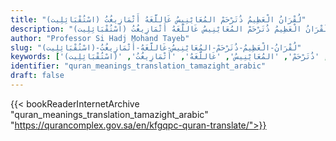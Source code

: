 ```yaml
---
title: "لُقْرَانُ الْعَظِيمُ ذُتَرْحَمْ المُعَايْنِيسُ غَاللَّغَهُ أَثْمَازِيغُتُ (اسْتُقْبَائِلِيت)"
description: "لُقْرَانُ الْعَظِيمُ ذُتَرْحَمْ المُعَايْنِيسُ غَاللَّغَهُ أَثْمَازِيغُتُ (اسْتُقْبَائِلِيت)"
author: "Professor Si Hadj Mohand Tayeb"
slug: "لُقْرَانُ-الْعَظِيمُ-ذُتَرْحَمْ-المُعَايْنِيسُ-غَاللَّغَهُ-أَثْمَازِيغُتُ-(اسْتُقْبَائِلِيت)"
keywords: ['لُقْرَانُ', 'الْعَظِيمُ', 'ذُتَرْحَمْ', 'المُعَايْنِيسُ', 'غَاللَّغَهُ', 'أَثْمَازِيغُتُ', '(اسْتُقْبَائِلِيت)', 'quran', 'meaning', 'translation', 'book', 'download', 'pdf', 'islam']
identifier: "quran_meanings_translation_tamazight_arabic"
draft: false
---
```


{{< bookReaderInternetArchive "quran_meanings_translation_tamazight_arabic" "https://qurancomplex.gov.sa/en/kfgqpc-quran-translate/">}}
